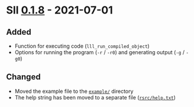 # Sll [0.1.8] - 2021-07-01

## Added

- Function for executing code (`lll_run_compiled_object`)
- Options for running the program (`-r` / `-r0`) and generating output (`-g` / `-g0`)

## Changed

- Moved the example file to the [`example/`][0.1.8/example] directory
- The help string has been moved to a separate file ([`rsrc/help.txt`][0.1.8/rsrc/help.txt])

[0.1.8]: https://github.com/sl-lang/sll/compare/lll-v0.1.7...lll-v0.1.8
[0.1.8/example]: https://github.com/sl-lang/sll/blob/sll-v0.1.8/example
[0.1.8/rsrc/help.txt]: https://github.com/sl-lang/sll/blob/sll-v0.1.8/rsrc/help.txt
